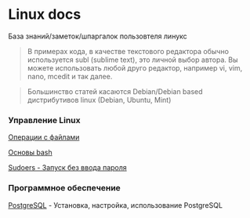 # Linux docs

База знаний/заметок/шпаргалок пользовтеля линукс

> В примерах кода, в качестве текстового редактора обычно используется subl (sublime text), это личной выбор автора. Вы можете использовать любой друго редактор, например vi, vim, nano, mcedit и так далее.

> Большинство статей касаются Debian/Debian based дистрибутивов linux (Debian, Ubuntu, Mint)

### Управление Linux

[Операции с файлами](docs/file-operations.md)

[Основы bash](docs/bash.md)

[Sudoers - Запуск без ввода пароля](docs/sudoers.md)



### Программное обеспечение

[PostgreSQL](docs/postgre-sql-install.md) - Установка, настройка, использование PostgreSQL
